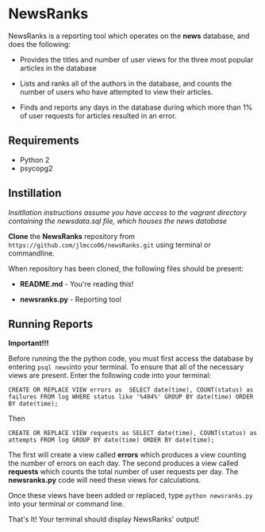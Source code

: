 # NewsRanks

NewsRanks is a reporting tool which operates on the **news** database, and does the following:

* Provides the titles and  number of user views for the three most popular articles in the database

* Lists and ranks all of the authors in the database, and counts the number of users who have attempted to view their articles.

* Finds and reports any days in the database during which more than 1% of user requests for articles resulted in an error.  

## Requirements

* Python 2
* psycopg2

## Instillation
*Insitllation instructions assume you have access to the vagrant directory containing the newsdata.sql file, which houses the news database*

**Clone** the **NewsRanks** repository from `https://github.com/jlmcco06/newsRanks.git` using terminal or commandline.

When repository has been cloned, the following files should be present:

* **README.md** - You're reading this!

* **newsranks.py** - Reporting tool

## Running Reports

**Important!!!**


Before running the the python code, you must first access the database by entering `psql news`into your terminal. To ensure that all of the necessary views are present. Enter the following code into your terminal:

`CREATE OR REPLACE VIEW errors as 
SELECT date(time),
COUNT(status) as failures
FROM log
WHERE status like '%404%'
GROUP BY date(time)
ORDER BY date(time);`

Then

`CREATE OR REPLACE VIEW requests as
SELECT date(time),
COUNT(status) as attempts
FROM log
GROUP BY date(time)
ORDER BY date(time);`

The first will create a view called **errors** which produces a view counting the number of errors on each day. The second produces a view called **requests** which counts the total number of user requests per day. The **newsranks.py** code will need these views for calculations.

Once these views have been added or replaced, type `python newsranks.py` into your terminal or command line.

That's It! Your terminal should display NewsRanks' output!  
